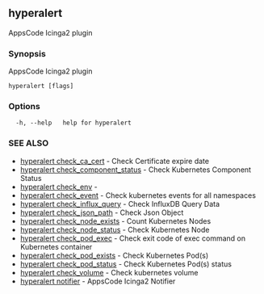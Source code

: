 ## hyperalert

AppsCode Icinga2 plugin

### Synopsis


AppsCode Icinga2 plugin

```
hyperalert [flags]
```

### Options

```
  -h, --help   help for hyperalert
```

### SEE ALSO
* [hyperalert check_ca_cert](hyperalert_check_ca_cert.md)	 - Check Certificate expire date
* [hyperalert check_component_status](hyperalert_check_component_status.md)	 - Check Kubernetes Component Status
* [hyperalert check_env](hyperalert_check_env.md)	 - 
* [hyperalert check_event](hyperalert_check_event.md)	 - Check kubernetes events for all namespaces
* [hyperalert check_influx_query](hyperalert_check_influx_query.md)	 - Check InfluxDB Query Data
* [hyperalert check_json_path](hyperalert_check_json_path.md)	 - Check Json Object
* [hyperalert check_node_exists](hyperalert_check_node_exists.md)	 - Count Kubernetes Nodes
* [hyperalert check_node_status](hyperalert_check_node_status.md)	 - Check Kubernetes Node
* [hyperalert check_pod_exec](hyperalert_check_pod_exec.md)	 - Check exit code of exec command on Kubernetes container
* [hyperalert check_pod_exists](hyperalert_check_pod_exists.md)	 - Check Kubernetes Pod(s)
* [hyperalert check_pod_status](hyperalert_check_pod_status.md)	 - Check Kubernetes Pod(s) status
* [hyperalert check_volume](hyperalert_check_volume.md)	 - Check kubernetes volume
* [hyperalert notifier](hyperalert_notifier.md)	 - AppsCode Icinga2 Notifier



